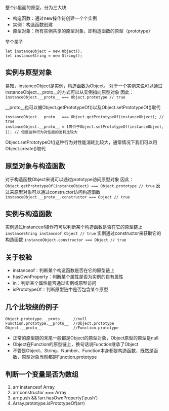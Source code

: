 整个js里面的原型，分为三大块
- 构造函数：通过new操作符创建一个个实例
- 实例：构造函数创建
- 原型对象：所有实例共享的原型对象，即构造函数的原型（prototype）

举个栗子
```
let instanceObject = new Object();
let instanceString = new String();
```
## 实例与原型对象
易知，instanceObject是实例，构造函数为Object。
对于一个实例来说可以通过instanceObject.__proto__的方式可以从实例指向原型对象
因此：`instanceObject.__proto__ === Object.prototype // true`

__proto__也可以被Object.getPrototypeOf()以及Object.setPrototypeOf()取代
```
instanceObject.__proto__ === Object.getPrototypeOf(instanceObject); // true
instanceObject.__proto__ = 1等价于Object.setPrototypeOf(instanceObject, 1); // 但是这种行为对性能的消耗比较大
```

Object.setPrototypeOf()这种行为对性能消耗比较大，通常情况下我们可以用Object.create()取代

## 原型对象与构造函数

对于构造函数Object来说可以通过prototype访问原型对象
因此：`Object.getPrototypeOf(instanceObject) === Object.prototype // true`
反过来原型对象可以通过constructor访问构造函数
`instanceObject.__proto__.constructor === Object // true`

## 实例与构造函数

实例通过instanceof操作符可以判断某个构造函数是否在它的原型链上
`instanceString instanceof Object // true`
实例通过constructor来获取它的构造函数
`instanceObject.constructor === Object // true`

## 关于校验

- instanceof：判断某个构造函数是否在它的原型链上
- hasOwnProperty：判断某个属性是否为实例的自有属性
- in：判断某个属性能否通过实例或原型访问
- isPrototypeOf：判断原型链中是否包含某个原型

## 几个比较绕的例子
```
Object.prototype.__proto__    //null
Function.prototype.__proto__  //Object.prototype
Object.__proto__              //Function.prototype
```

- 正常的原型链的末尾一般都是Object的原型对象，Object原型的原型是null
- Object在Function的原型链上，换句话说Function继承了Object
- 不管是Object、String、Number、Function本身都是构造函数，既然是函数，原型对象当然都是Function.prototype

## 判断一个变量是否为数组

1. arr instanceof Array
2. arr.constructor === Array
3. arr.push && !arr.hasOwnProperty('push')
4. Array.prototype.isPrototypeOf(arr)



